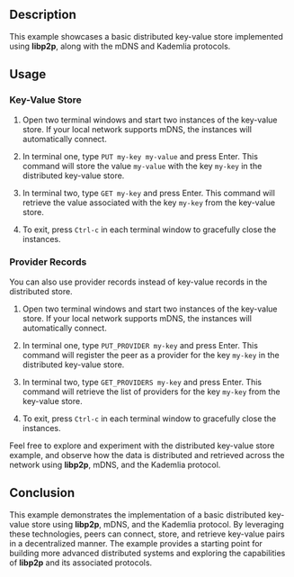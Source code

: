 ## Description

This example showcases a basic distributed key-value store implemented using **libp2p**, along with the mDNS and Kademlia protocols.

## Usage

### Key-Value Store

1.  Open two terminal windows and start two instances of the key-value store.
If your local network supports mDNS, the instances will automatically connect.

2.  In terminal one, type `PUT my-key my-value` and press Enter.
This command will store the value `my-value` with the key `my-key` in the distributed key-value store.

3.  In terminal two, type `GET my-key` and press Enter.
This command will retrieve the value associated with the key `my-key` from the key-value store.

4.  To exit, press `Ctrl-c` in each terminal window to gracefully close the instances.


### Provider Records

You can also use provider records instead of key-value records in the distributed store.

1.  Open two terminal windows and start two instances of the key-value store.
If your local network supports mDNS, the instances will automatically connect.

2.  In terminal one, type `PUT_PROVIDER my-key` and press Enter.
This command will register the peer as a provider for the key `my-key` in the distributed key-value store.

3.  In terminal two, type `GET_PROVIDERS my-key` and press Enter.
This command will retrieve the list of providers for the key `my-key` from the key-value store.

4.  To exit, press `Ctrl-c` in each terminal window to gracefully close the instances.


Feel free to explore and experiment with the distributed key-value store example, and observe how the data is distributed and retrieved across the network using **libp2p**, mDNS, and the Kademlia protocol.

## Conclusion

This example demonstrates the implementation of a basic distributed key-value store using **libp2p**, mDNS, and the Kademlia protocol.
By leveraging these technologies, peers can connect, store, and retrieve key-value pairs in a decentralized manner.
The example provides a starting point for building more advanced distributed systems and exploring the capabilities of **libp2p** and its associated protocols.
